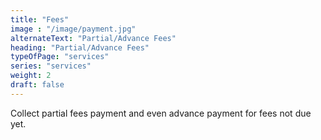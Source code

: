 ```yaml
---
title: "Fees"
image : "/image/payment.jpg"
alternateText: "Partial/Advance Fees"
heading: "Partial/Advance Fees"
typeOfPage: "services"
series: "services"
weight: 2
draft: false
---
```


<p>Collect partial fees payment and even advance payment for fees not due yet.</p>